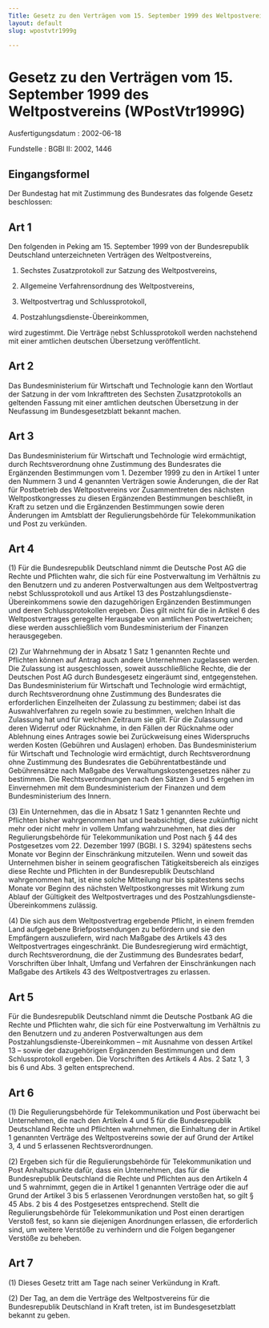 ```yaml
---
Title: Gesetz zu den Verträgen vom 15. September 1999 des Weltpostvereins
layout: default
slug: wpostvtr1999g

---
```


# Gesetz zu den Verträgen vom 15. September 1999 des Weltpostvereins (WPostVtr1999G)

Ausfertigungsdatum
:   2002-06-18

Fundstelle
:   BGBl II: 2002, 1446



## Eingangsformel

Der Bundestag hat mit Zustimmung des Bundesrates das folgende Gesetz
beschlossen:


## Art 1

Den folgenden in Peking am 15. September 1999 von der Bundesrepublik
Deutschland unterzeichneten Verträgen des Weltpostvereins,

1.  Sechstes Zusatzprotokoll zur Satzung des Weltpostvereins,


2.  Allgemeine Verfahrensordnung des Weltpostvereins,


3.  Weltpostvertrag und Schlussprotokoll,


4.  Postzahlungsdienste-Übereinkommen,



wird zugestimmt. Die Verträge nebst Schlussprotokoll werden
nachstehend mit einer amtlichen deutschen Übersetzung veröffentlicht.


## Art 2

Das Bundesministerium für Wirtschaft und Technologie kann den Wortlaut
der Satzung in der vom Inkrafttreten des Sechsten Zusatzprotokolls an
geltenden Fassung mit einer amtlichen deutschen Übersetzung in der
Neufassung im Bundesgesetzblatt bekannt machen.


## Art 3

Das Bundesministerium für Wirtschaft und Technologie wird ermächtigt,
durch Rechtsverordnung ohne Zustimmung des Bundesrates die Ergänzenden
Bestimmungen vom 1. Dezember 1999 zu den in Artikel 1 unter den
Nummern 3 und 4 genannten Verträgen sowie Änderungen, die der Rat für
Postbetrieb des Weltpostvereins vor Zusammentreten des nächsten
Weltpostkongresses zu diesen Ergänzenden Bestimmungen beschließt, in
Kraft zu setzen und die Ergänzenden Bestimmungen sowie deren
Änderungen im Amtsblatt der Regulierungsbehörde für Telekommunikation
und Post zu verkünden.


## Art 4

(1) Für die Bundesrepublik Deutschland nimmt die Deutsche Post AG die
Rechte und Pflichten wahr, die sich für eine Postverwaltung im
Verhältnis zu den Benutzern und zu anderen Postverwaltungen aus dem
Weltpostvertrag nebst Schlussprotokoll und aus Artikel 13 des
Postzahlungsdienste-Übereinkommens sowie den dazugehörigen Ergänzenden
Bestimmungen und deren Schlussprotokollen ergeben. Dies gilt nicht für
die in Artikel 6 des Weltpostvertrages geregelte Herausgabe von
amtlichen Postwertzeichen; diese werden ausschließlich vom
Bundesministerium der Finanzen herausgegeben.

(2) Zur Wahrnehmung der in Absatz 1 Satz 1 genannten Rechte und
Pflichten können auf Antrag auch andere Unternehmen zugelassen werden.
Die Zulassung ist ausgeschlossen, soweit ausschließliche Rechte, die
der Deutschen Post AG durch Bundesgesetz eingeräumt sind,
entgegenstehen. Das Bundesministerium für Wirtschaft und Technologie
wird ermächtigt, durch Rechtsverordnung ohne Zustimmung des
Bundesrates die erforderlichen Einzelheiten der Zulassung zu
bestimmen; dabei ist das Auswahlverfahren zu regeln sowie zu
bestimmen, welchen Inhalt die Zulassung hat und für welchen Zeitraum
sie gilt.
Für die Zulassung und deren Widerruf oder Rücknahme, in den Fällen der
Rücknahme oder Ablehnung eines Antrages sowie bei Zurückweisung eines
Widerspruchs werden Kosten (Gebühren und Auslagen) erhoben. Das
Bundesministerium für Wirtschaft und Technologie wird ermächtigt,
durch Rechtsverordnung ohne Zustimmung des Bundesrates die
Gebührentatbestände und Gebührensätze nach Maßgabe des
Verwaltungskostengesetzes näher zu bestimmen. Die Rechtsverordnungen
nach den Sätzen 3 und 5 ergehen im Einvernehmen mit dem
Bundesministerium der Finanzen und dem Bundesministerium des Innern.

(3) Ein Unternehmen, das die in Absatz 1 Satz 1 genannten Rechte und
Pflichten bisher wahrgenommen hat und beabsichtigt, diese zukünftig
nicht mehr oder nicht mehr in vollem Umfang wahrzunehmen, hat dies der
Regulierungsbehörde für Telekommunikation und Post nach § 44 des
Postgesetzes vom 22. Dezember 1997 (BGBl. I S. 3294) spätestens sechs
Monate vor Beginn der Einschränkung mitzuteilen. Wenn und soweit das
Unternehmen bisher in seinem geografischen Tätigkeitsbereich als
einziges diese Rechte und Pflichten in der Bundesrepublik Deutschland
wahrgenommen hat, ist eine solche Mitteilung nur bis spätestens sechs
Monate vor Beginn des nächsten Weltpostkongresses mit Wirkung zum
Ablauf der Gültigkeit des Weltpostvertrages und des
Postzahlungsdienste-Übereinkommens zulässig.

(4) Die sich aus dem Weltpostvertrag ergebende Pflicht, in einem
fremden Land aufgegebene Briefpostsendungen zu befördern und sie den
Empfängern auszuliefern, wird nach Maßgabe des Artikels 43 des
Weltpostvertrages eingeschränkt. Die Bundesregierung wird ermächtigt,
durch Rechtsverordnung, die der Zustimmung des Bundesrates bedarf,
Vorschriften über Inhalt, Umfang und Verfahren der Einschränkungen
nach Maßgabe des Artikels 43 des Weltpostvertrages zu erlassen.


## Art 5

Für die Bundesrepublik Deutschland nimmt die Deutsche Postbank AG die
Rechte und Pflichten wahr, die sich für eine Postverwaltung im
Verhältnis zu den Benutzern und zu anderen Postverwaltungen aus dem
Postzahlungsdienste-Übereinkommen – mit Ausnahme von dessen Artikel 13
– sowie der dazugehörigen Ergänzenden Bestimmungen und dem
Schlussprotokoll ergeben. Die Vorschriften des Artikels 4 Abs. 2 Satz
1, 3 bis 6 und Abs. 3 gelten entsprechend.


## Art 6

(1) Die Regulierungsbehörde für Telekommunikation und Post überwacht
bei Unternehmen, die nach den Artikeln 4 und 5 für die Bundesrepublik
Deutschland Rechte und Pflichten wahrnehmen, die Einhaltung der in
Artikel 1 genannten Verträge des Weltpostvereins sowie der auf Grund
der Artikel 3, 4 und 5 erlassenen Rechtsverordnungen.

(2) Ergeben sich für die Regulierungsbehörde für Telekommunikation und
Post Anhaltspunkte dafür, dass ein Unternehmen, das für die
Bundesrepublik Deutschland die Rechte und Pflichten aus den Artikeln 4
und 5 wahrnimmt, gegen die in Artikel 1 genannten Verträge oder die
auf Grund der Artikel 3 bis 5 erlassenen Verordnungen verstoßen hat,
so gilt § 45 Abs. 2 bis 4 des Postgesetzes entsprechend. Stellt die
Regulierungsbehörde für Telekommunikation und Post einen derartigen
Verstoß fest, so kann sie diejenigen Anordnungen erlassen, die
erforderlich sind, um weitere Verstöße zu verhindern und die Folgen
begangener Verstöße zu beheben.


## Art 7

(1) Dieses Gesetz tritt am Tage nach seiner Verkündung in Kraft.

(2) Der Tag, an dem die Verträge des Weltpostvereins für die
Bundesrepublik Deutschland in Kraft treten, ist im Bundesgesetzblatt
bekannt zu geben.

